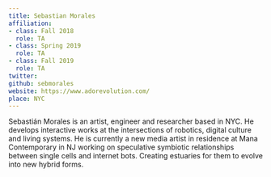 ```yaml
---
title: Sebastian Morales
affiliation:
- class: Fall 2018
  role: TA
- class: Spring 2019
  role: TA
- class: Fall 2019
  role: TA
twitter:  
github: sebmorales
website: https://www.adorevolution.com/
place: NYC
---
```

Sebastián Morales is an artist, engineer and researcher based in NYC. He develops interactive works at the intersections of robotics, digital culture and living systems. He is currently a new media artist in residence at Mana Contemporary in NJ working on speculative symbiotic relationships between single cells and internet bots. Creating estuaries for them to evolve into new hybrid forms.
